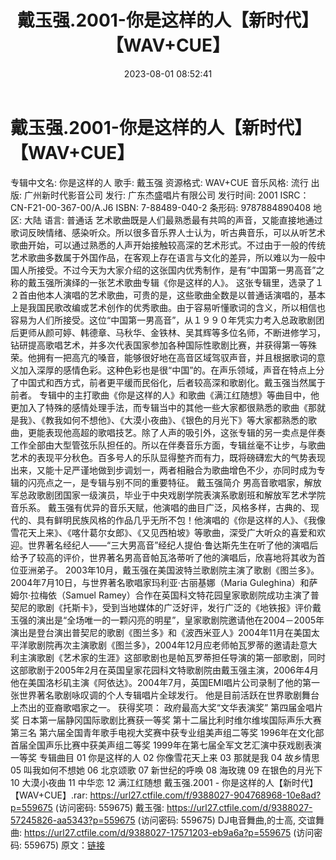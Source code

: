 ﻿---
title: 戴玉强.2001-你是这样的人【新时代】【WAV+CUE】
date: 2023-08-01 08:52:41
categories: WAV车载音乐、镜像
tags: 华语中文
---
# 戴玉强.2001-你是这样的人【新时代】【WAV+CUE】

专辑中文名: 你是这样的人
歌手: 戴玉强
资源格式: WAV+CUE
音乐风格: 流行
出版: 广州新时代影音公司
发行: 广东杰盛唱片有限公司
发行时间: 2001
ISRC：CN-F21-00-367-00/A.J6
ISBN: 7-88489-040-2
条形码: 9787884890408
地区: 大陆
语言: 普通话
艺术歌曲既是人们最熟悉最有共鸣的声音，又能直接地通过歌词反映情绪、感染听众。所以很多音乐界人士认为，听古典音乐，可以从听艺术歌曲开始，可以通过熟悉的人声开始接触较高深的艺术形式。不过由于一般的传统艺术歌曲多数属于外国作品，在客观上存在语言与文化的差异，所以难以为一般中国人所接受。不过今天为大家介绍的这张国内优秀制作，是有“中国第一男高音”之称的戴玉强所演绎的一张艺术歌曲专辑《你是这样的人》。
这张专辑里，选录了１２首由他本人演唱的艺术歌曲，可贵的是，这些歌曲全数是以普通话演唱的，基本上是我国民歌改编或艺术创作的优秀歌曲。由于容易听懂歌词的含义，所以相信也容易为人们所接受。这位“中国第一男高音”，从１９９０年凭实力考入总政歌剧团后更师从颜可婷、韩德章、马秋华、金铁林、吴其辉等多位名师，不断进修学习，钻研提高歌唱艺术，并多次代表国家参加各种国际性歌剧比赛，并获得第一等殊荣。他拥有一把高亢的嗓音，能够很好地在高音区域驾驭声音，并且根据歌词的意义加入深厚的感情色彩。这种色彩也是很“中国”的。在声乐领域，声音在特点上分了中国式和西方式，前者更平缓而民俗化，后者较高深和歌剧化。戴玉强当然属于前者。
专辑中的主打歌曲《你是这样的人》和歌曲《满江红随想》等曲目中，他更加入了特殊的感情处理手法，而专辑当中的其他一些大家都很熟悉的歌曲《那就是我》、《教我如何不想他》、《大漠小夜曲》、《银色的月光下》等大家都熟悉的歌曲，更能表现他高超的歌唱技艺。除了人声的吸引外，这张专辑的另一卖点是伴奏工作全部由大型管弦乐队担任的。所以在伴奏音乐方面，专辑丝毫不让步，与歌曲艺术的表现平分秋色。百多号人的乐队显得整齐而有力，既将磅礴宏大的气势表现出来，又能十足严谨地做到步调划一，两者相融合为歌曲增色不少，亦同时成为专辑的闪亮点之一，是专辑与别不同的重要特征。
戴玉强简介
男高音歌唱家，解放军总政歌剧团国家一级演员，毕业于中央戏剧学院表演系歌剧班和解放军艺术学院音乐系。
戴玉强有优异的音乐天赋，他演唱的曲目广泛，风格多样，古典的、现代的、具有鲜明民族风格的作品几乎无所不包！他演唱的《你是这样的人》、《我像雪花天上来》、《喀什葛尔女郎》、《又见西柏坡》等歌曲，深受广大听众的喜爱和欢迎。世界著名经纪人——“三大男高音”经纪人提伯·鲁达斯先生在听了他的演唱后给予了较高的评价，世界著名男高音帕瓦洛蒂听了他的演唱后，欣喜地将其收为首位亚洲弟子。
2003年10月，戴玉强在美国波特兰歌剧院主演了歌剧《图兰多》。2004年7月10日，与世界著名歌唱家玛利亚·古丽基娜（Maria
Guleghina）和萨姆尔·拉梅依（Samuel
Ramey）合作在英国科文特花园皇家歌剧院成功主演了普契尼的歌剧《托斯卡》，受到当地媒体的广泛好评，发行广泛的《地铁报》评价戴玉强的演出是“全场唯一的一颗闪亮的明星”，皇家歌剧院邀请他在2004－2005年演出是登台演出普契尼的歌剧《图兰多》和《波西米亚人》2004年11月在美国太平洋歌剧院再次主演歌剧《图兰多》，2004年12月应老师帕瓦罗蒂的邀请赴意大利主演歌剧《艺术家的生涯》这部歌剧也是帕瓦罗蒂担任导演的第一部歌剧，同时这部歌剧于2005年2月在英国皇家花园科文特歌剧院由戴玉强主演，2006年4月他在美国洛杉矶主演《阿依达》。2004年7月，英国EMI唱片公司录制了他的第一张世界著名歌剧咏叹调的个人专辑唱片全球发行。
他是目前活跃在世界歌剧舞台上杰出的亚裔歌唱家之一。
获得奖项：
政府最高大奖“文华表演奖”
第四届金唱片奖
日本第一届静冈国际歌剧比赛获一等奖
第十二届比利时维尔维埃国际声乐大赛第三名
第六届全国青年歌手电视大奖赛中获专业组美声组二等奖
1996年在文化部首届全国声乐比赛中获美声组二等奖
1999年在第七届全军文艺汇演中获戏剧表演一等奖
专辑曲目
01 你是这样的人
02 你像雪花天上来
03 那就是我
04 故乡情思
05 叫我如何不想她
06 北京颂歌
07 新世纪的呼唤
08 海玫瑰
09 在银色的月光下
10 大漠小夜曲
11 中华恋
12 满江红随想
戴玉强.2001 - 你是这样的人【新时代】【WAV+CUE】.rar: https://url27.ctfile.com/f/9388027-904768968-10e8ad?p=559675
(访问密码: 559675)
戴玉强: https://url27.ctfile.com/d/9388027-57245826-aa5343?p=559675
(访问密码: 559675)
DJ电音舞曲,的士高, 交谊舞曲: https://url27.ctfile.com/d/9388027-17571203-eb9a6a?p=559675
(访问密码: 559675)
原文：[链接](https://blog.sina.com.cn/s/blog_1647c7e76010312x2.html)